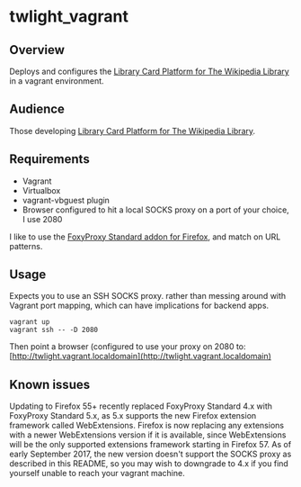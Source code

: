 # twlight_vagrant

## Overview

Deploys and configures the [Library Card Platform for The Wikipedia Library](https://github.com/WikipediaLibrary/TWLight) in a vagrant environment.

## Audience

Those developing [Library Card Platform for The Wikipedia Library](https://github.com/WikipediaLibrary/TWLight).

## Requirements
* Vagrant
* Virtualbox
* vagrant-vbguest plugin
* Browser configured to hit a local SOCKS proxy on a port of your choice, I use 2080


I like to use the [FoxyProxy Standard addon for Firefox](https://addons.mozilla.org/en-US/firefox/addon/foxyproxy-standard/),
and match on URL patterns.

## Usage

Expects you to use an SSH SOCKS proxy. rather than messing around with Vagrant port mapping,
which can have implications for backend apps.
```
vagrant up
vagrant ssh -- -D 2080

```
Then point a browser (configured to use your proxy on 2080 to:
[http://twlight.vagrant.localdomain](http://twlight.vagrant.localdomain)

## Known issues

Updating to Firefox 55+ recently replaced FoxyProxy Standard 4.x with FoxyProxy Standard 5.x, as 5.x supports the new Firefox extension framework called WebExtensions. Firefox is now replacing any extensions with a newer WebExtensions version if it is available, since WebExtensions will be the only supported extensions framework starting in Firefox 57. As of early September 2017, the new version doesn't support the SOCKS proxy as described in this README, so you may wish to downgrade to 4.x if you find yourself unable to reach your vagrant machine.
